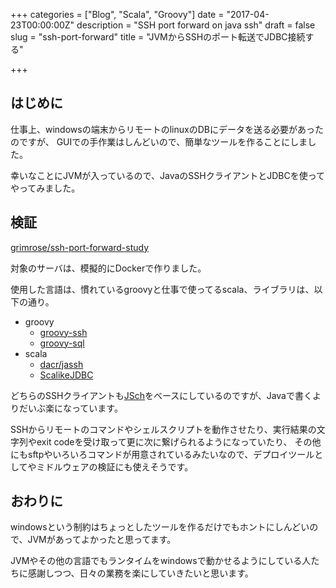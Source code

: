 +++
categories = ["Blog", "Scala", "Groovy"]
date = "2017-04-23T00:00:00Z"
description = "SSH port forward on java ssh"
draft = false
slug = "ssh-port-forward"
title = "JVMからSSHのポート転送でJDBC接続する"

+++

## はじめに

仕事上、windowsの端末からリモートのlinuxのDBにデータを送る必要があったのですが、
GUIでの手作業はしんどいので、簡単なツールを作ることにしました。

幸いなことにJVMが入っているので、JavaのSSHクライアントとJDBCを使ってやってみました。

## 検証

[grimrose/ssh-port-forward-study](https://github.com/grimrose/ssh-port-forward-study)

対象のサーバは、模擬的にDockerで作りました。

使用した言語は、慣れているgroovyと仕事で使ってるscala、ライブラリは、以下の通り。

* groovy
  * [groovy-ssh](https://gradle-ssh-plugin.github.io/)
  * [groovy-sql](http://groovy-lang.org/databases.html)
* scala
  * [dacr/jassh](https://github.com/dacr/jassh)
  * [ScalikeJDBC](http://scalikejdbc.org/)

どちらのSSHクライアントも[JSch](http://www.jcraft.com/jsch/)をベースにしているのですが、Javaで書くよりだいぶ楽になっています。

SSHからリモートのコマンドやシェルスクリプトを動作させたり、実行結果の文字列やexit codeを受け取って更に次に繋げられるようになっていたり、
その他にもsftpやいろいろコマンドが用意されているみたいなので、デプロイツールとしてやミドルウェアの検証にも使えそうです。

## おわりに

windowsという制約はちょっとしたツールを作るだけでもホントにしんどいので、JVMがあってよかったと思ってます。

JVMやその他の言語でもランタイムをwindowsで動かせるようにしている人たちに感謝しつつ、日々の業務を楽にしていきたいと思います。
